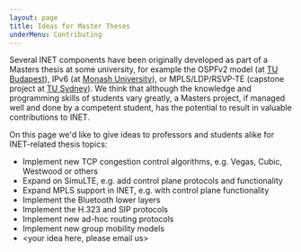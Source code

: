 ```yaml
---
layout: page
title: Ideas for Master Theses
underMenu: Contributing
---
```


Several INET components have been originally developed as part of a Masters thesis at some university, for example the OSPFv2 model (at [TU Budapest][5]), IPv6 (at [Monash University][6]), or MPLS/LDP/RSVP-TE (capstone project at [TU Sydney][7]). We think that although the knowledge and programming skills of students vary greatly, a Masters project, if managed well and done by a competent student, has the potential to result in valuable contributions to INET.

On this page we'd like to give ideas to professors and students alike for INET-related thesis topics:

*   Implement new TCP congestion control algorithms, e.g. Vegas, Cubic, Westwood or others
*   Expand on SimuLTE, e.g. add control plane protocols and functionality
*   Expand MPLS support in INET, e.g. with control plane functionality
*   Implement the Bluetooth lower layers
*   Implement the H.323 and SIP protocols
*   Implement new ad-hoc routing protocols
*   Implement new group mobility models
*   <your idea here, please email us>

 [5]: http://www.vik.bme.hu/en/
 [6]: http://www.eng.monash.edu.au/ecse
 [7]: http://www.uts.edu.au/